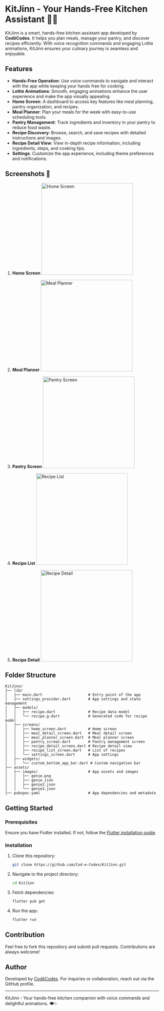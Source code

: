 
# KitJinn - Your Hands-Free Kitchen Assistant 🍳✨

KitJinn is a smart, hands-free kitchen assistant app developed by **CodēCodes**. It helps you plan meals, manage your pantry, and discover recipes efficiently. With voice recognition commands and engaging Lottie animations, KitJinn ensures your culinary journey is seamless and enjoyable.

## Features

- **Hands-Free Operation**: Use voice commands to navigate and interact with the app while keeping your hands free for cooking.
- **Lottie Animations**: Smooth, engaging animations enhance the user experience and make the app visually appealing.
- **Home Screen**: A dashboard to access key features like meal planning, pantry organization, and recipes.
- **Meal Planner**: Plan your meals for the week with easy-to-use scheduling tools.
- **Pantry Management**: Track ingredients and inventory in your pantry to reduce food waste.
- **Recipe Discovery**: Browse, search, and save recipes with detailed instructions and images.
- **Recipe Detail View**: View in-depth recipe information, including ingredients, steps, and cooking tips.
- **Settings**: Customize the app experience, including theme preferences and notifications.

## Screenshots 📸

1. **Home Screen**
   <img src="./assets/images/home_screen.png" alt="Home Screen" width="300"/>

2. **Meal Planner**
   <img src="./assets/images/meal_planner.png" alt="Meal Planner" width="300"/>

3. **Pantry Screen**
   <img src="./assets/images/pantry_screen.png" alt="Pantry Screen" width="300"/>

4. **Recipe List**
   <img src="./assets/images/recipe_list.png" alt="Recipe List" width="300"/>

5. **Recipe Detail**
   <img src="./assets/images/recipe_detail.png" alt="Recipe Detail" width="300"/>

## Folder Structure

```plaintext
KitJinn/
├── lib/
│   ├── main.dart                     # Entry point of the app
│   ├── settings_provider.dart        # App settings and state management
│   ├── models/
│   │   ├── recipe.dart               # Recipe data model
│   │   └── recipe.g.dart             # Generated code for recipe model
│   ├── screens/
│   │   ├── home_screen.dart          # Home screen
│   │   ├── meal_detail_screen.dart   # Meal detail screen
│   │   ├── meal_planner_screen.dart  # Meal planner screen
│   │   ├── pantry_screen.dart        # Pantry management screen
│   │   ├── recipe_detail_screen.dart # Recipe detail view
│   │   ├── recipe_list_screen.dart   # List of recipes
│   │   └── settings_screen.dart      # App settings
│   ├── widgets/
│   │   └── custom_bottom_app_bar.dart # Custom navigation bar
├── assets/
│   ├── images/                       # App assets and images
│   │   ├── genie.png
│   │   ├── genie.json
│   │   ├── genie2.json
│   │   └── genie3.json
├── pubspec.yaml                      # App dependencies and metadata
```

## Getting Started

### Prerequisites

Ensure you have Flutter installed. If not, follow the [Flutter installation guide](https://flutter.dev/docs/get-started/install).

### Installation

1. Clone this repository:
   ```bash
   git clone https://github.com/Cod-e-Codes/KitJinn.git
   ```

2. Navigate to the project directory:
   ```bash
   cd KitJinn
   ```

3. Fetch dependencies:
   ```bash
   flutter pub get
   ```

4. Run the app:
   ```bash
   flutter run
   ```

## Contribution

Feel free to fork this repository and submit pull requests. Contributions are always welcome!

## Author

Developed by [CodēCodes](https://github.com/Cod-e-Codes). For inquiries or collaboration, reach out via the GitHub profile.

---

KitJinn - Your hands-free kitchen companion with voice commands and delightful animations. 🍽️✨
